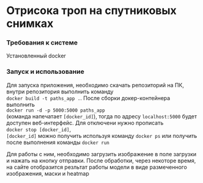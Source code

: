 # Отрисока троп на спутниковых снимках

### Требования к системе

Установленный docker

### Запуск и использование

Для запуска приложения, необходимо скачать репозиторий на ПК, внутри репозитория выполнить команду  
```docker build -t paths_app .```. 
После сборки докер-контейнера выполнить  
```docker run -d -p 5000:5000 paths_app```  
(команда напечатает ```[docker_id]```), тогда по адресу `localhost:5000` будет доступен веб-интерфейс. Для отключени нужно прописать  
```docker stop [docker_id]```,  
```[docker_id]``` можно получить используя команду ```docker ps``` или получить после выполнения команды ```docker run```


Для работы с ним, необходимо загрузить изображение в поле загрузки и нажать на кнопку отправки. После обработки, через некоторе время, на сайте отобразится резльтат работы модели в виде размеченного изображения, маски и heatmap
